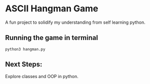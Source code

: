 # ASCII Hangman Game
A fun project to solidify my understanding from self learning python.
## Running the game in terminal
```
python3 hangman.py
```
## Next Steps:
Explore classes and OOP in python.
